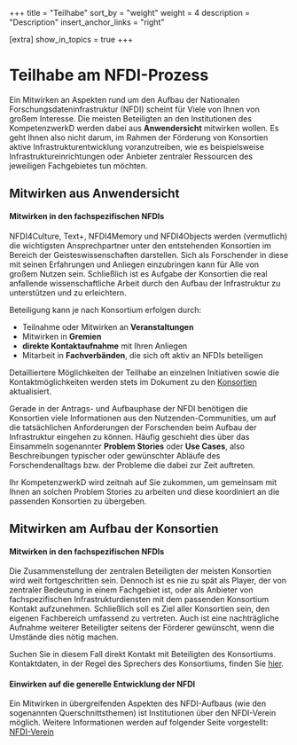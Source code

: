 +++
title = "Teilhabe"
sort_by = "weight"
weight = 4
description = "Description"
insert_anchor_links = "right"

[extra]
show_in_topics = true
+++

# Teilhabe am NFDI-Prozess

Ein Mitwirken an Aspekten rund um den Aufbau der Nationalen Forschungsdateninfrastruktur (NFDI) scheint für Viele von Ihnen von großem Interesse. 
Die meisten Beteiligten an den Institutionen des KompetenzwerkD werden dabei aus **Anwendersicht** mitwirken wollen. Es geht Ihnen also nicht darum, im Rahmen der Förderung von Konsortien aktive Infrastrukturentwicklung voranzutreiben, wie es beispielsweise Infrastruktureinrichtungen oder Anbieter zentraler Ressourcen des jeweiligen Fachgebietes tun möchten.

## Mitwirken aus Anwendersicht

#### Mitwirken in den fachspezifischen NFDIs
NFDI4Culture, Text+, NFDI4Memory und NFDI4Objects werden (vermutlich) die wichtigsten Ansprechpartner unter den entstehenden Konsortien im Bereich der Geisteswissenschaften darstellen. Sich als Forschender in diese mit seinen Erfahrungen und Anliegen einzubringen kann für Alle von großem Nutzen sein. Schließlich ist es Aufgabe der Konsortien die real anfallende wissenschaftliche Arbeit durch den Aufbau der Infrastruktur zu unterstützen und zu erleichtern.

Beteiligung kann je nach Konsortium erfolgen durch:

* Teilnahme oder Mitwirken an **Veranstaltungen**
* Mitwirken in **Gremien**
* **direkte Kontaktaufnahme** mit Ihren Anliegen
* Mitarbeit in **Fachverbänden**, die sich oft aktiv an NFDIs beteiligen

Detailliertere Möglichkeiten der Teilhabe an einzelnen Initiativen sowie die Kontaktmöglichkeiten werden stets im Dokument zu den [Konsortien](@/nfdi/konsortien.md) aktualisiert.

Gerade in der Antrags- und Aufbauphase der NFDI benötigen die Konsortien viele Informationen aus den Nutzenden-Communities, um auf die tatsächlichen Anforderungen der Forschenden beim Aufbau der Infrastruktur eingehen zu können. Häufig geschieht dies über das Einsammeln sogenannter **Problem Stories** oder **Use Cases**, also Beschreibungen typischer oder gewünschter Abläufe des Forschendenalltags bzw. der Probleme die dabei zur Zeit auftreten.

Ihr KompetenzwerkD wird zeitnah auf Sie zukommen, um gemeinsam mit Ihnen an solchen Problem Stories zu arbeiten und diese koordiniert an die passenden Konsortien zu übergeben.

## Mitwirken am Aufbau der Konsortien

#### Mitwirken in den fachspezifischen NFDIs
Die Zusammenstellung der zentralen Beteiligten der meisten Konsortien wird weit fortgeschritten sein. Dennoch ist es nie zu spät als Player, der von zentraler Bedeutung in einem Fachgebiet ist, oder als Anbieter von fachspezifischen Infrastrukturdiensten mit dem passenden Konsortium Kontakt aufzunehmen. Schließlich soll es Ziel aller Konsortien sein, den eigenen Fachbereich umfassend zu vertreten. Auch ist eine nachträgliche Aufnahme weiterer Beteiligter seitens der Förderer gewünscht, wenn die Umstände dies nötig machen.

Suchen Sie in diesem Fall direkt Kontakt mit Beteiligten des Konsortiums. Kontaktdaten, in der Regel des Sprechers des Konsortiums, finden Sie [hier](@/nfdi/konsortien.md).

#### Einwirken auf die generelle Entwicklung der NFDI
Ein Mitwirken in übergreifenden Aspekten des NFDI-Aufbaus (wie den sogenannten Querschnittsthemen) ist Institutionen über den NFDI-Verein möglich. Weitere Informationen werden auf folgender Seite vorgestellt: [NFDI-Verein](@/nfdi/verein.md)
